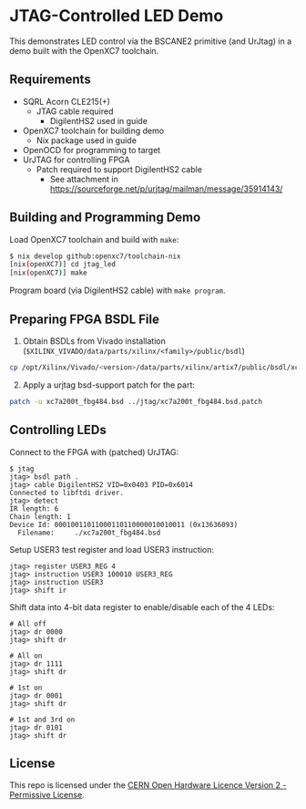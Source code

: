 # JTAG-Controlled LED Demo


This demonstrates LED control via the BSCANE2 primitive (and UrJtag) in a demo built with the
OpenXC7 toolchain.

## Requirements

- SQRL Acorn CLE215(+)
    - JTAG cable required
        - DigilentHS2 used in guide
- OpenXC7 toolchain for building demo
    - Nix package used in guide
- OpenOCD for programming to target
- UrJTAG for controlling FPGA
    - Patch required to support DigilentHS2 cable
        - See attachment in https://sourceforge.net/p/urjtag/mailman/message/35914143/

## Building and Programming Demo

Load OpenXC7 toolchain and build with `make`:

```bash
$ nix develop github:openxc7/toolchain-nix
[nix(openXC7)] cd jtag_led
[nix(openXC7)] make
```

Program board (via DigilentHS2 cable) with `make program`.

## Preparing FPGA BSDL File

1. Obtain BSDLs from Vivado installation
(`$XILINX_VIVADO/data/parts/xilinx/<family>/public/bsdl`)

```bash
cp /opt/Xilinx/Vivado/<version>/data/parts/xilinx/artix7/public/bsdl/xc7a200t_fbg484.bsd .
```

2. Apply a urjtag bsd-support patch for the part:

```bash
patch -u xc7a200t_fbg484.bsd ../jtag/xc7a200t_fbg484.bsd.patch
```

## Controlling LEDs

Connect to the FPGA with (patched) UrJTAG:

```
$ jtag
jtag> bsdl path .
jtag> cable DigilentHS2 VID=0x0403 PID=0x6014
Connected to libftdi driver.
jtag> detect
IR length: 6
Chain length: 1
Device Id: 00010011011000110110000010010011 (0x13636093)
  Filename:     ./xc7a200t_fbg484.bsd
```

Setup USER3 test register and load USER3 instruction:

```
jtag> register USER3_REG 4
jtag> instruction USER3 100010 USER3_REG
jtag> instruction USER3
jtag> shift ir
```

Shift data into 4-bit data register to enable/disable each of the 4 LEDs:

```
# All off
jtag> dr 0000
jtag> shift dr

# All on
jtag> dr 1111
jtag> shift dr

# 1st on
jtag> dr 0001
jtag> shift dr

# 1st and 3rd on
jtag> dr 0101
jtag> shift dr
```

## License

This repo is licensed under the [CERN Open Hardware Licence Version 2 - Permissive License](./LICENSE).

